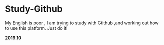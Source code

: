 # Study-Github
My English is poor , I am trying to study with Gtithub ,and working out how to use this platform.
Just do it!

**2019.10**
